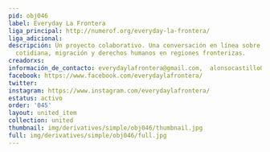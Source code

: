 ```yaml
---
pid: obj046
label: Everyday La Frontera
liga_principal: http://numerof.org/everyday-la-frontera/
liga_adicional: 
descripción: Un proyecto colaborativo. Una conversación en lí­nea sobre cultura, vida
  cotidiana, migración y derechos humanos en regiones fronterizas.
creadorxs: 
información_de_contacto: everydaylafrontera@gmail.com,  alonsocastillo026@gmail.com
facebook: https://www.facebook.com/everydaylafrontera/
twitter: 
instagram: https://www.instagram.com/everydaylafrontera/
estatus: activo
order: '045'
layout: united_item
collection: united
thumbnail: img/derivatives/simple/obj046/thumbnail.jpg
full: img/derivatives/simple/obj046/full.jpg
---
```

